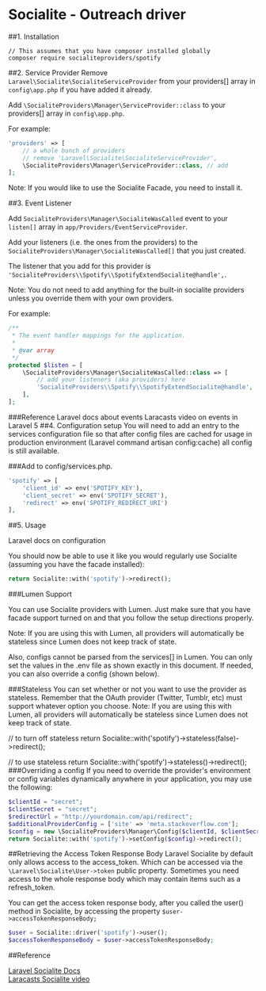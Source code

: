 # Socialite - Outreach driver

##1. Installation

```
// This assumes that you have composer installed globally
composer require socialiteproviders/spotify
```

##2. Service Provider
Remove `Laravel\Socialite\SocialiteServiceProvider` from your providers[] array in `config\app.php` if you have added it already.

Add `\SocialiteProviders\Manager\ServiceProvider::class` to your providers[] array in `config\app.php`.

For example:

```php
'providers' => [
    // a whole bunch of providers
    // remove 'Laravel\Socialite\SocialiteServiceProvider',
    \SocialiteProviders\Manager\ServiceProvider::class, // add
];
```

Note: If you would like to use the Socialite Facade, you need to install it.

##3. Event Listener

Add `SocialiteProviders\Manager\SocialiteWasCalled` event to your `listen[]` array in `app/Providers/EventServiceProvider`.

Add your listeners (i.e. the ones from the providers) to the `SocialiteProviders\Manager\SocialiteWasCalled[]` that you just created.

The listener that you add for this provider is `'SocialiteProviders\\Spotify\\SpotifyExtendSocialite@handle',`.

Note: You do not need to add anything for the built-in socialite providers unless you override them with your own providers.

For example:

```php
/**
 * The event handler mappings for the application.
 *
 * @var array
 */
protected $listen = [
    \SocialiteProviders\Manager\SocialiteWasCalled::class => [
        // add your listeners (aka providers) here
        'SocialiteProviders\\Spotify\\SpotifyExtendSocialite@handle',
    ],
];
```

###Reference
Laravel docs about events
Laracasts video on events in Laravel 5
##4. Configuration setup
You will need to add an entry to the services configuration file so that after config files are cached for usage in production environment (Laravel command artisan config:cache) all config is still available.

###Add to config/services.php.

```php
'spotify' => [
    'client_id' => env('SPOTIFY_KEY'),
    'client_secret' => env('SPOTIFY_SECRET'),
    'redirect' => env('SPOTIFY_REDIRECT_URI')
],
```

##5. Usage

Laravel docs on configuration

You should now be able to use it like you would regularly use Socialite (assuming you have the facade installed):

```php
return Socialite::with('spotify')->redirect();
```

###Lumen Support

You can use Socialite providers with Lumen. Just make sure that you have facade support turned on and that you follow the setup directions properly.

Note: If you are using this with Lumen, all providers will automatically be stateless since Lumen does not keep track of state.

Also, configs cannot be parsed from the services[] in Lumen. You can only set the values in the .env file as shown exactly in this document. If needed, you can also override a config (shown below).

###Stateless
You can set whether or not you want to use the provider as stateless. Remember that the OAuth provider (Twitter, Tumblr, etc) must support whatever option you choose.
Note: If you are using this with Lumen, all providers will automatically be stateless since Lumen does not keep track of state.

// to turn off stateless
return Socialite::with('spotify')->stateless(false)->redirect();

// to use stateless
return Socialite::with('spotify')->stateless()->redirect();
###Overriding a config
If you need to override the provider's environment or config variables dynamically anywhere in your application, you may use the following:

```php
$clientId = "secret";
$clientSecret = "secret";
$redirectUrl = "http://yourdomain.com/api/redirect";
$additionalProviderConfig = ['site' => 'meta.stackoverflow.com'];
$config = new \SocialiteProviders\Manager\Config($clientId, $clientSecret, $redirectUrl, $additionalProviderConfig);
return Socialite::with('spotify')->setConfig($config)->redirect();
```
##Retrieving the Access Token Response Body
Laravel Socialite by default only allows access to the access_token. Which can be accessed via the `\Laravel\Socialite\User->token` public property. Sometimes you need access to the whole response body which may contain items such as a refresh_token.

You can get the access token response body, after you called the user() method in Socialite, by accessing the property `$user->accessTokenResponseBody;`

```php
$user = Socialite::driver('spotify')->user();
$accessTokenResponseBody = $user->accessTokenResponseBody;
```

##Reference

[Laravel Socialite Docs](https://github.com/laravel/socialite)<br>
[Laracasts Socialite video](https://laracasts.com/series/whats-new-in-laravel-5/episodes/9)